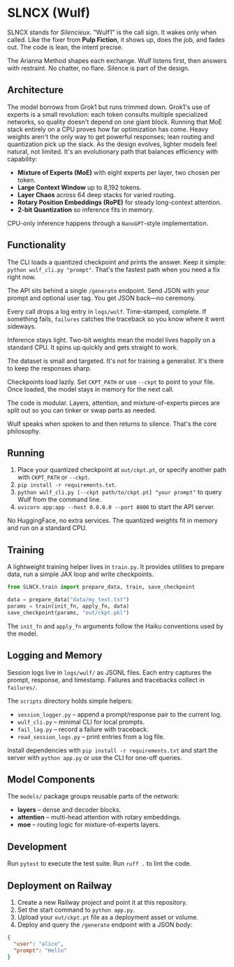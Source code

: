 # SLNCX (Wulf)

SLNCX stands for *Silencieux*. "Wulf1" is the call sign. It wakes only when called. Like the fixer from **Pulp Fiction**, it shows up, does the job, and fades out. The code is lean, the intent precise.

The Arianna Method shapes each exchange. Wulf listens first, then answers with restraint. No chatter, no flare. Silence is part of the design.

## Architecture

The model borrows from Grok1 but runs trimmed down. Grok1's use of experts is a small revolution: each token consults multiple specialized networks, so quality doesn't depend on one giant block. Running that MoE stack entirely on a CPU proves how far optimization has come. Heavy weights aren't the only way to get powerful responses; lean routing and quantization pick up the slack. As the design evolves, lighter models feel natural, not limited. It's an evolutionary path that balances efficiency with capability:

- **Mixture of Experts (MoE)** with eight experts per layer, two chosen per token.
- **Large Context Window** up to 8,192 tokens.
- **Layer Chaos** across 64 deep stacks for varied routing.
- **Rotary Position Embeddings (RoPE)** for steady long-context attention.
- **2-bit Quantization** so inference fits in memory.

CPU-only inference happens through a `NanoGPT`-style implementation.

## Functionality

The CLI loads a quantized checkpoint and prints the answer. Keep it simple: `python wulf_cli.py "prompt"`. That's the fastest path when you need a fix right now.

The API sits behind a single `/generate` endpoint. Send JSON with your prompt and optional user tag. You get JSON back—no ceremony.

Every call drops a log entry in `logs/wulf`. Time-stamped, complete. If something fails, `failures` catches the traceback so you know where it went sideways.

Inference stays light. Two-bit weights mean the model lives happily on a standard CPU. It spins up quickly and gets straight to work.

The dataset is small and targeted. It's not for training a generalist. It's there to keep the responses sharp.

Checkpoints load lazily. Set `CKPT_PATH` or use `--ckpt` to point to your file. Once loaded, the model stays in memory for the next call.

The code is modular. Layers, attention, and mixture-of-experts pieces are split out so you can tinker or swap parts as needed.

Wulf speaks when spoken to and then returns to silence. That's the core philosophy.

## Running

1. Place your quantized checkpoint at `out/ckpt.pt`, or specify another path with `CKPT_PATH` or `--ckpt`.
2. `pip install -r requirements.txt`.
3. `python wulf_cli.py [--ckpt path/to/ckpt.pt] "your prompt"` to query Wulf from the command line.
4. `uvicorn app:app --host 0.0.0.0 --port 8000` to start the API server.

No HuggingFace, no extra services. The quantized weights fit in memory and run on a standard CPU.
## Training

A lightweight training helper lives in `train.py`. It provides utilities to
prepare data, run a simple JAX loop and write checkpoints.

```python
from SLNCX.train import prepare_data, train, save_checkpoint

data = prepare_data("data/my_text.txt")
params = train(init_fn, apply_fn, data)
save_checkpoint(params, "out/ckpt.pkl")
```

The `init_fn` and `apply_fn` arguments follow the Haiku conventions used by
the model.


## Logging and Memory

Session logs live in `logs/wulf/` as JSONL files. Each entry captures the prompt, response, and timestamp. Failures and tracebacks collect in `failures/`.

The `scripts` directory holds simple helpers:

- `session_logger.py` – append a prompt/response pair to the current log.
- `wulf_cli.py` – minimal CLI for local prompts.
- `fail_log.py` – record a failure with traceback.
- `read_session_logs.py` – print entries from a log file.

Install dependencies with `pip install -r requirements.txt` and start the server with `python app.py` or use the CLI for one-off queries.

## Model Components

The `models/` package groups reusable parts of the network:
- **layers** – dense and decoder blocks.
- **attention** – multi-head attention with rotary embeddings.
- **moe** – routing logic for mixture-of-experts layers.

## Development

Run `pytest` to execute the test suite. Run `ruff .` to lint the code.

## Deployment on Railway

1. Create a new Railway project and point it at this repository.
2. Set the start command to `python app.py`.
3. Upload your `out/ckpt.pt` file as a deployment asset or volume.
4. Deploy and query the `/generate` endpoint with a JSON body:

```json
{
  "user": "alice",
  "prompt": "Hello"
}
```
